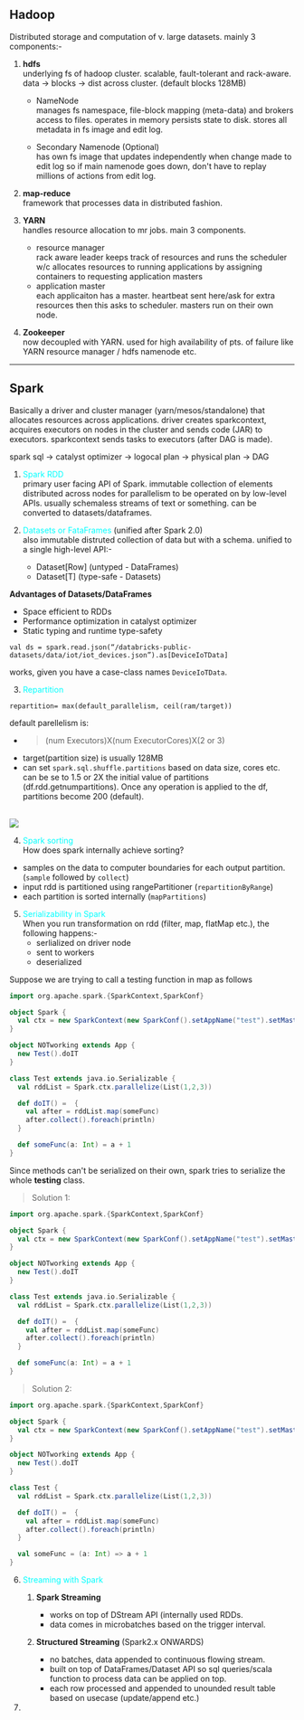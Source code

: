 ## Hadoop

Distributed storage and computation of v. large datasets. mainly 3 components:- 

1. **hdfs** <br>
underlying fs of hadoop cluster. scalable, fault-tolerant and rack-aware. data -> blocks -> dist across cluster. (default blocks 128MB)

    - NameNode <br>
    manages fs namespace, file-block mapping (meta-data) and brokers access to files. operates in memory persists state to disk. stores all metadata in fs image and edit log.

    - Secondary Namenode (Optional) <br>
    has own fs image that updates independently when change made to edit log so if main namenode goes down, don't have to replay millions of actions from edit log.


2. **map-reduce** <br>
framework that processes data in distributed fashion. 

3. **YARN** <br>
handles resource allocation to mr jobs. main 3 components. 

    - resource manager <br>
    rack aware leader keeps track of resources and runs the scheduler w/c allocates resources to running applications by assigning containers to requesting application masters
    - application master <br>
    each applicaiton has a master. heartbeat sent here/ask for extra resources then this asks to scheduler. masters run on their own node.

4. **Zookeeper** <br>
now decoupled with YARN. used for high availability of pts. of failure like YARN resource manager / hdfs namenode etc. 

***

## Spark

Basically a driver and cluster manager (yarn/mesos/standalone) that allocates resources across applications. driver creates sparkcontext, acquires executors on nodes in the cluster and sends code (JAR) to executors. sparkcontext sends tasks to executors (after DAG is made). 

spark sql -> catalyst optimizer -> logocal plan -> physical plan -> DAG

1. <font color="cyan">Spark RDD</font> <br>
primary user facing API of Spark. immutable collection of elements distributed across nodes for parallelism to be operated on by low-level APIs. usually schemaless streams of text or something. can be converted to datasets/dataframes.

2. <font color="cyan">Datasets or FataFrames</font> (unified after Spark 2.0) <br>
also immutable distruted collection of data but with a schema. unified to a single high-level API:- <br>

    - Dataset[Row] (untyped - DataFrames)
    - Dataset[T] (type-safe - Datasets) 

**Advantages of Datasets/DataFrames**
- Space efficient to RDDs
- Performance optimization in catalyst optimizer
- Static typing and runtime type-safety

```spark sql
val ds = spark.read.json(“/databricks-public-datasets/data/iot/iot_devices.json”).as[DeviceIoTData]
```
works, given you have a case-class names ```DeviceIoTData```.

3. <font color="cyan">Repartition</font> <br>
```spark sql
repartition= max(default_parallelism, ceil(ram/target))
```

default parellelism is:
- > (num Executors)X(num ExecutorCores)X(2 or 3)
- target(partition size) is usually 128MB 
- can set ```spark.sql.shuffle.partitions``` based on data size, cores etc. can be se to 1.5 or 2X the initial value of partitions (df.rdd.getnumpartitions). Once any operation is applied to the df, partitions become 200 (default). 

<br>
<img src="/Users/rajat_mac/Documents/SomethingNewDaily/images/repartition.png">


4. <font color="cyan">Spark sorting</font> <br>
How does spark internally achieve sorting?
- samples on the data to computer boundaries for each output partition. (```sample``` followed by ```collect```)
- input rdd is partitioned using rangePartitioner (```repartitionByRange```)
- each partition is sorted internally (```mapPartitions```)


5. <font color="cyan">Serializability in Spark</font> <br>
When you run transformation on rdd (filter, map, flatMap etc.), the following happens:- <br>
    - serlialized on driver node
    - sent to workers
    - deserialized

Suppose we are trying to call a testing function in map as follows <br>

```scala
import org.apache.spark.{SparkContext,SparkConf}

object Spark {
  val ctx = new SparkContext(new SparkConf().setAppName("test").setMaster("local[*]"))
}

object NOTworking extends App {
  new Test().doIT
}

class Test extends java.io.Serializable {
  val rddList = Spark.ctx.parallelize(List(1,2,3))

  def doIT() =  {
    val after = rddList.map(someFunc)
    after.collect().foreach(println)
  }

  def someFunc(a: Int) = a + 1
}
```
Since methods can't be serialized on their own, spark tries to serialize the whole **testing** class. 

> Solution 1:
```scala
import org.apache.spark.{SparkContext,SparkConf}

object Spark {
  val ctx = new SparkContext(new SparkConf().setAppName("test").setMaster("local[*]"))
}

object NOTworking extends App {
  new Test().doIT
}

class Test extends java.io.Serializable {
  val rddList = Spark.ctx.parallelize(List(1,2,3))

  def doIT() =  {
    val after = rddList.map(someFunc)
    after.collect().foreach(println)
  }

  def someFunc(a: Int) = a + 1
}
```
> Solution 2: 
```scala
import org.apache.spark.{SparkContext,SparkConf}

object Spark {
  val ctx = new SparkContext(new SparkConf().setAppName("test").setMaster("local[*]"))
}

object NOTworking extends App {
  new Test().doIT
}

class Test {
  val rddList = Spark.ctx.parallelize(List(1,2,3))

  def doIT() =  {
    val after = rddList.map(someFunc)
    after.collect().foreach(println)
  }

  val someFunc = (a: Int) => a + 1
}
```

6. <font color="cyan">Streaming with Spark</font> <br>

    1. **Spark Streaming** <br>
        - works on top of DStream API (internally used RDDs. 
        - data comes in microbatches based on the trigger interval.

    2. **Structured Streaming** (Spark2.x ONWARDS) <br>
        - no batches, data appended to continuous flowing stream.
        - built on top of DataFrames/Dataset API so sql queries/scala function to process data can be applied on top.
        -  each row processed and appended to unounded result table based on usecase (update/append etc.)


7. 